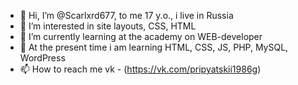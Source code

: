 - 👋 Hi, I’m @Scarlxrd677, to me 17 y.o., i live in Russia
- 👀 I’m interested in site layouts, CSS, HTML
- 🌱 I’m currently learning at the academy on WEB-developer
- 🌱 At the present time i am learning HTML, CSS, JS, PHP, MySQL, WordPress
- 📫 How to reach me vk - (https://vk.com/pripyatskii1986g)

<!---
Scarlxrd677/Scarlxrd677 is a ✨ special ✨ repository because its `README.md` (this file) appears on your GitHub profile.
You can click the Preview link to take a look at your changes.
--->
